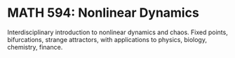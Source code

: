 # MATH 594: Nonlinear Dynamics

Interdisciplinary introduction to nonlinear dynamics and chaos. Fixed points, bifurcations, strange attractors, with applications to physics, biology, chemistry, finance.